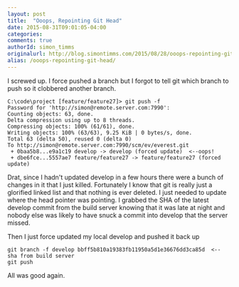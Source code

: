 ```yaml
---
layout: post
title:  "Ooops, Repointing Git Head"
date: 2015-08-31T09:01:05-04:00
categories:
comments: true
authorId: simon_timms
originalurl: http://blog.simontimms.com/2015/08/28/ooops-repointing-git-head/
alias: /ooops-repointing-git-head/
---
```


I screwed up. I force pushed a branch but I forgot to tell git which branch to push so it clobbered another branch.

    C:\code\project [feature/feature27]> git push -f
    Password for 'http://simon@remote.server.com:7990':
    Counting objects: 63, done.
    Delta compression using up to 8 threads.
    Compressing objects: 100% (61/61), done.
    Writing objects: 100% (63/63), 9.25 KiB | 0 bytes/s, done.
    Total 63 (delta 50), reused 0 (delta 0)
    To http://simon@remote.server.com:7990/scm/ev/everest.git
     + 0baa5b8...e9a1c19 develop -> develop (forced update)  <--oops!
     + dbe6fce...5557ae7 feature/feature27 -> feature/feature27 (forced update)

Drat, since I hadn't updated develop in a few hours there were a bunch of changes in it that I just killed. Fortunately I know that git is really just a glorified linked list and that nothing is ever deleted. I just needed to update where the head pointer was pointing. I grabbed the SHA of the latest develop commit from the build server knowing that it was late at night and nobody else was likely to have snuck a commit into develop that the server missed.

Then I just force updated my local develop and pushed it back up

    git branch -f develop bbff5b810a19383fb11950a5d1e36676dd3ca85d  <-- sha from build server
    git push

All was good again.  